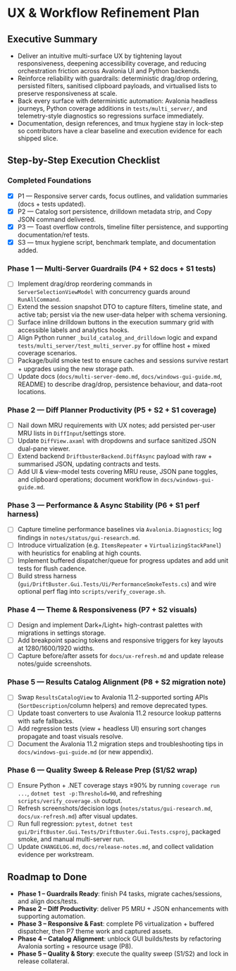 # UX & Workflow Refinement Plan

## Executive Summary
- Deliver an intuitive multi-surface UX by tightening layout responsiveness, deepening accessibility coverage, and reducing orchestration friction across Avalonia UI and Python backends.
- Reinforce reliability with guardrails: deterministic drag/drop ordering, persisted filters, sanitised clipboard payloads, and virtualised lists to preserve responsiveness at scale.
- Back every surface with deterministic automation: Avalonia headless journeys, Python coverage additions in `tests/multi_server/`, and telemetry-style diagnostics so regressions surface immediately.
- Documentation, design references, and tmux hygiene stay in lock-step so contributors have a clear baseline and execution evidence for each shipped slice.

## Step-by-Step Execution Checklist

### Completed Foundations
- [x] P1 — Responsive server cards, focus outlines, and validation summaries (docs + tests updated).
- [x] P2 — Catalog sort persistence, drilldown metadata strip, and Copy JSON command delivered.
- [x] P3 — Toast overflow controls, timeline filter persistence, and supporting documentation/ref tests.
- [x] S3 — tmux hygiene script, benchmark template, and documentation added.

### Phase 1 — Multi-Server Guardrails (P4 + S2 docs + S1 tests)
- [ ] Implement drag/drop reordering commands in `ServerSelectionViewModel` with concurrency guards around `RunAllCommand`.
- [ ] Extend the session snapshot DTO to capture filters, timeline state, and active tab; persist via the new user-data helper with schema versioning.
- [ ] Surface inline drilldown buttons in the execution summary grid with accessible labels and analytics hooks.
- [ ] Align Python runner `_build_catalog_and_drilldown` logic and expand `tests/multi_server/test_multi_server.py` for offline host + mixed coverage scenarios.
- [ ] Package/build smoke test to ensure caches and sessions survive restart + upgrades using the new storage path.
- [ ] Update docs (`docs/multi-server-demo.md`, `docs/windows-gui-guide.md`, README) to describe drag/drop, persistence behaviour, and data-root locations.

### Phase 2 — Diff Planner Productivity (P5 + S2 + S1 coverage)
- [ ] Nail down MRU requirements with UX notes; add persisted per-user MRU lists in `DiffInput`/settings store.
- [ ] Update `DiffView.axaml` with dropdowns and surface sanitized JSON dual-pane viewer.
- [ ] Extend backend `DriftbusterBackend.DiffAsync` payload with raw + summarised JSON, updating contracts and tests.
- [ ] Add UI & view-model tests covering MRU reuse, JSON pane toggles, and clipboard operations; document workflow in `docs/windows-gui-guide.md`.

### Phase 3 — Performance & Async Stability (P6 + S1 perf harness)
- [ ] Capture timeline performance baselines via `Avalonia.Diagnostics`; log findings in `notes/status/gui-research.md`.
- [ ] Introduce virtualization (e.g. `ItemsRepeater` + `VirtualizingStackPanel`) with heuristics for enabling at high counts.
- [ ] Implement buffered dispatcher/queue for progress updates and add unit tests for flush cadence.
- [ ] Build stress harness (`gui/DriftBuster.Gui.Tests/Ui/PerformanceSmokeTests.cs`) and wire optional perf flag into `scripts/verify_coverage.sh`.

### Phase 4 — Theme & Responsiveness (P7 + S2 visuals)
- [ ] Design and implement Dark+/Light+ high-contrast palettes with migrations in settings storage.
- [ ] Add breakpoint spacing tokens and responsive triggers for key layouts at 1280/1600/1920 widths.
- [ ] Capture before/after assets for `docs/ux-refresh.md` and update release notes/guide screenshots.

### Phase 5 — Results Catalog Alignment (P8 + S2 migration note)
- [ ] Swap `ResultsCatalogView` to Avalonia 11.2-supported sorting APIs (`SortDescription`/column helpers) and remove deprecated types.
- [ ] Update toast converters to use Avalonia 11.2 resource lookup patterns with safe fallbacks.
- [ ] Add regression tests (view + headless UI) ensuring sort changes propagate and toast visuals resolve.
- [ ] Document the Avalonia 11.2 migration steps and troubleshooting tips in `docs/windows-gui-guide.md` (or new appendix).

### Phase 6 — Quality Sweep & Release Prep (S1/S2 wrap)
- [ ] Ensure Python + .NET coverage stays ≥90% by running `coverage run ...`, `dotnet test -p:Threshold=90`, and refreshing `scripts/verify_coverage.sh` output.
- [ ] Refresh screenshots/decision logs (`notes/status/gui-research.md`, `docs/ux-refresh.md`) after visual updates.
- [ ] Run full regression: `pytest`, `dotnet test gui/DriftBuster.Gui.Tests/DriftBuster.Gui.Tests.csproj`, packaged smoke, and manual multi-server run.
- [ ] Update `CHANGELOG.md`, `docs/release-notes.md`, and collect validation evidence per workstream.

## Roadmap to Done
- **Phase 1 – Guardrails Ready**: finish P4 tasks, migrate caches/sessions, and align docs/tests.
- **Phase 2 – Diff Productivity**: deliver P5 MRU + JSON enhancements with supporting automation.
- **Phase 3 – Responsive & Fast**: complete P6 virtualization + buffered dispatcher, then P7 theme work and captured assets.
- **Phase 4 – Catalog Alignment**: unblock GUI builds/tests by refactoring Avalonia sorting + resource usage (P8).
- **Phase 5 – Quality & Story**: execute the quality sweep (S1/S2) and lock in release collateral.
